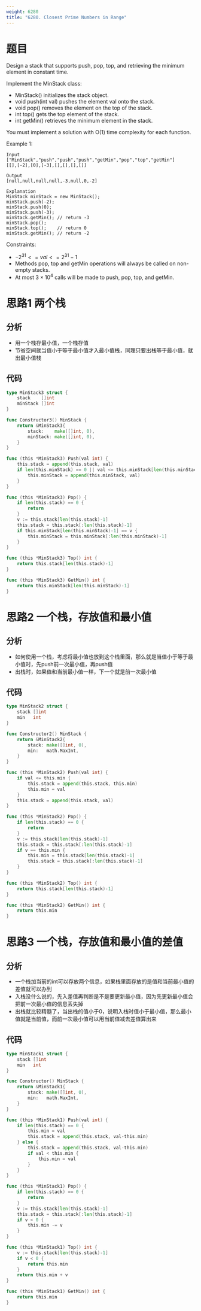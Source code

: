 ```yaml
---
weight: 6280
title: "6280. Closest Prime Numbers in Range"
---
```


# 题目

Design a stack that supports push, pop, top, and retrieving the minimum element in constant time.

Implement the MinStack class:

- MinStack() initializes the stack object.
- void push(int val) pushes the element val onto the stack.
- void pop() removes the element on the top of the stack.
- int top() gets the top element of the stack.
- int getMin() retrieves the minimum element in the stack.

You must implement a solution with O(1) time complexity for each function.

Example 1:

```
Input
["MinStack","push","push","push","getMin","pop","top","getMin"]
[[],[-2],[0],[-3],[],[],[],[]]

Output
[null,null,null,null,-3,null,0,-2]

Explanation
MinStack minStack = new MinStack();
minStack.push(-2);
minStack.push(0);
minStack.push(-3);
minStack.getMin(); // return -3
minStack.pop();
minStack.top();    // return 0
minStack.getMin(); // return -2
```

Constraints:

- $-2^{31} <= val <= 2^{31} - 1$
- Methods pop, top and getMin operations will always be called on non-empty stacks.
- At most $3 \times 10^4$ calls will be made to push, pop, top, and getMin.

# 思路1 两个栈

## 分析

- 用一个栈存最小值，一个栈存值
- 节省空间就当值小于等于最小值才入最小值栈，同理只要出栈等于最小值，就出最小值栈

## 代码

```go
type MinStack3 struct {
	stack    []int
	minStack []int
}

func Constructor3() MinStack {
	return &MinStack3{
		stack:    make([]int, 0),
		minStack: make([]int, 0),
	}
}

func (this *MinStack3) Push(val int) {
	this.stack = append(this.stack, val)
	if len(this.minStack) == 0 || val <= this.minStack[len(this.minStack)-1] {
		this.minStack = append(this.minStack, val)
	}
}

func (this *MinStack3) Pop() {
	if len(this.stack) == 0 {
		return
	}
	v := this.stack[len(this.stack)-1]
	this.stack = this.stack[:len(this.stack)-1]
	if this.minStack[len(this.minStack)-1] == v {
		this.minStack = this.minStack[:len(this.minStack)-1]
	}
}

func (this *MinStack3) Top() int {
	return this.stack[len(this.stack)-1]
}

func (this *MinStack3) GetMin() int {
	return this.minStack[len(this.minStack)-1]
}
```

# 思路2 一个栈，存放值和最小值

## 分析

- 如何使用一个栈，考虑将最小值也放到这个栈里面，那么就是当值小于等于最小值时，先push前一次最小值，再push值
- 出栈时，如果值和当前最小值一样，下一个就是前一次最小值

## 代码

```go
type MinStack2 struct {
	stack []int
	min   int
}

func Constructor2() MinStack {
	return &MinStack2{
		stack: make([]int, 0),
		min:   math.MaxInt,
	}
}

func (this *MinStack2) Push(val int) {
	if val <= this.min {
		this.stack = append(this.stack, this.min)
		this.min = val
	}
	this.stack = append(this.stack, val)
}

func (this *MinStack2) Pop() {
	if len(this.stack) == 0 {
		return
	}
	v := this.stack[len(this.stack)-1]
	this.stack = this.stack[:len(this.stack)-1]
	if v == this.min {
		this.min = this.stack[len(this.stack)-1]
		this.stack = this.stack[:len(this.stack)-1]
	}
}

func (this *MinStack2) Top() int {
	return this.stack[len(this.stack)-1]
}

func (this *MinStack2) GetMin() int {
	return this.min
}
```

# 思路3 一个栈，存放值和最小值的差值

## 分析

- 一个栈加当前的int可以存放两个信息，如果栈里面存放的是值和当前最小值的差值就可以办到
- 入栈没什么说的，先入差值再判断是不是要更新最小值，因为先更新最小值会把前一次最小值的信息丢失掉
- 出栈就比较精髓了，当出栈的值小于0，说明入栈时值小于最小值，那么最小值就是当前值，而前一次最小值可以用当前值减去差值算出来

## 代码

```go
type MinStack1 struct {
	stack []int
	min   int
}

func Constructor() MinStack {
	return &MinStack1{
		stack: make([]int, 0),
		min:   math.MaxInt,
	}
}

func (this *MinStack1) Push(val int) {
	if len(this.stack) == 0 {
		this.min = val
		this.stack = append(this.stack, val-this.min)
	} else {
		this.stack = append(this.stack, val-this.min)
		if val < this.min {
			this.min = val
		}
	}
}

func (this *MinStack1) Pop() {
	if len(this.stack) == 0 {
		return
	}
	v := this.stack[len(this.stack)-1]
	this.stack = this.stack[:len(this.stack)-1]
	if v < 0 {
		this.min -= v
	}
}

func (this *MinStack1) Top() int {
	v := this.stack[len(this.stack)-1]
	if v < 0 {
		return this.min
	}
	return this.min + v
}

func (this *MinStack1) GetMin() int {
	return this.min
}
```
